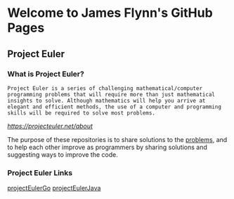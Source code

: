 # Welcome to James Flynn's GitHub Pages

## Project Euler

### What is Project Euler?

`Project Euler is a series of challenging mathematical/computer programming problems that will require more than just mathematical insights to solve. Although mathematics will help you arrive at elegant and efficient methods, the use of a computer and programming skills will be required to solve most problems.`

_<https://projecteuler.net/about>_

The purpose of these repositories is to share solutions to the [problems](https://projecteuler.net/archives), and to help each other improve as programmers by sharing solutions and suggesting ways to improve the code.

### Project Euler Links

[projectEulerGo](https://james-flynn-ie.github.io/projectEulerGo) 
[projectEulerJava](https://james-flynn-ie.github.io/projectEulerJava)
